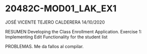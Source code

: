 # 20482C-MOD01_LAK_EX1
JOSÉ VICENTE TEJERO CALDERERA 14/10/2020

RESUMEN
Developing the Class Enrollment Application. Exercise 1: Implementing Edit Functionality for the student list

PROBLEMAS. Me da fallos al compilar.
